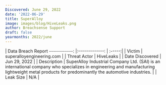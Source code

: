 ```yaml
---
Discovered: June 29, 2022
date: '2022-06-29'
title: SuperAlloy
image: images/blog/HiveLeaks.png
author: Breachsense Support
draft: false
yearmonths: 2022/june
---
```



| Data Breach Report
------------:     |:-------------:    | :-----:|
| Victim      | superalloyengineering.com      | 
| Threat Actor      | HiveLeaks      | 
| Date Discovered      | Jun 29, 2022      | 
| Description      | SuperAlloy Industrial Company Ltd. (SAI) is an international company who specializes in engineering and manufacturing lightweight metal products for predominantly the automotive industries.       | 
| Leak Size      | N/A      | 

